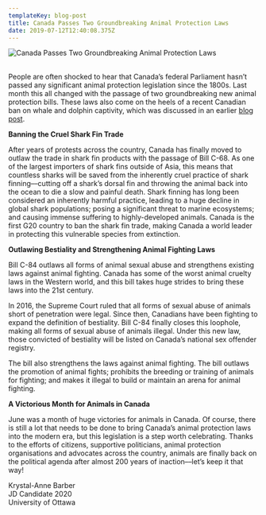 ```yaml
---
templateKey: blog-post
title: Canada Passes Two Groundbreaking Animal Protection Laws
date: 2019-07-12T12:40:08.375Z
---
```

![](/img/blog.jpg "Canada Passes Two Groundbreaking Animal Protection Laws")

<!--StartFragment-->

\
People are often shocked to hear that Canada’s federal Parliament hasn’t passed any significant animal protection legislation since the 1800s. Last month this all changed with the passage of two groundbreaking new animal protection bills. These laws also come on the heels of a recent Canadian ban on whale and dolphin captivity, which was discussed in an earlier [blog post](https://advocates-for-animals.com/blog/159).



**Banning the Cruel Shark Fin Trade**

After years of protests across the country, Canada has finally moved to outlaw the trade in shark fin products with the passage of Bill C-68. As one of the largest importers of shark fins outside of Asia, this means that countless sharks will be saved from the inherently cruel practice of shark finning––cutting off a shark’s dorsal fin and throwing the animal back into the ocean to die a slow and painful death. Shark finning has long been considered an inherently harmful practice, leading to a huge decline in global shark populations; posing a significant threat to marine ecosystems; and causing immense suffering to highly-developed animals. Canada is the first G20 country to ban the shark fin trade, making Canada a world leader in protecting this vulnerable species from extinction.



**Outlawing Bestiality and Strengthening Animal Fighting Laws**

Bill C-84 outlaws all forms of animal sexual abuse and strengthens existing laws against animal fighting. Canada has some of the worst animal cruelty laws in the Western world, and this bill takes huge strides to bring these laws into the 21st century.

In 2016, the Supreme Court ruled that all forms of sexual abuse of animals short of penetration were legal. Since then, Canadians have been fighting to expand the definition of bestiality. Bill C-84 finally closes this loophole, making all forms of sexual abuse of animals illegal. Under this new law, those convicted of bestiality will be listed on Canada’s national sex offender registry.

The bill also strengthens the laws against animal fighting. The bill outlaws the promotion of animal fights; prohibits the breeding or training of animals for fighting; and makes it illegal to build or maintain an arena for animal fighting.



**A Victorious Month for Animals in Canada**

June was a month of huge victories for animals in Canada. Of course, there is still a lot that needs to be done to bring Canada’s animal protection laws into the modern era, but this legislation is a step worth celebrating. Thanks to the efforts of citizens, supportive politicians, animal protection organisations and advocates across the country, animals are finally back on the political agenda after almost 200 years of inaction––let’s keep it that way!



Krystal-Anne Barber\
JD Candidate 2020\
University of Ottawa

<!--EndFragment-->